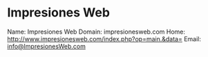 
# Impresiones Web

Name: Impresiones Web
Domain: impresionesweb.com
Home: http://www.impresionesweb.com/index.php?op=main.&data=
Email: info@ImpresionesWeb.com
